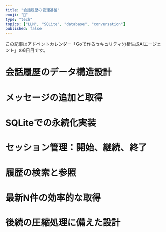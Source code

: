 ```yaml
---
title: "会話履歴の管理基盤"
emoji: "🤖"
type: "tech"
topics: ["LLM", "SQLite", "database", "conversation"]
published: false
---
```


この記事はアドベントカレンダー「Goで作るセキュリティ分析生成AIエージェント」の8日目です。

# 会話履歴のデータ構造設計

# メッセージの追加と取得

# SQLiteでの永続化実装

# セッション管理：開始、継続、終了

# 履歴の検索と参照

# 最新N件の効率的な取得

# 後続の圧縮処理に備えた設計
